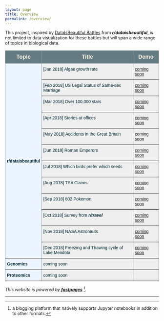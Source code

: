 ```yaml
---
layout: page
title: Overview
permalink: /overview/
---
```


This project, inspired by [DataIsBeautiful Battles](https://www.reddit.com/r/dataisbeautiful/comments/7kl3k1/announcing_dataisbeautiful_battles_create_compete/) from ***r/dataisbeautiful***, is not limited to data visualization for these battles but will span a wide range of topics in biological data.

<style type="text/css">
.tg  {border-collapse:collapse;border-color:#93a1a1;border-spacing:0;}
.tg td{background-color:#fdf6e3;border-color:#93a1a1;border-style:solid;border-width:1px;color:#002b36;
  font-family:Arial, sans-serif;font-size:14px;overflow:hidden;padding:10px 5px;word-break:normal;}
.tg th{background-color:#657b83;border-color:#93a1a1;border-style:solid;border-width:1px;color:#fdf6e3;
  font-family:Arial, sans-serif;font-size:14px;font-weight:normal;overflow:hidden;padding:10px 5px;word-break:normal;}
.tg .tg-vjpu{background-color:#ecf4ff;border-color:inherit;font-weight:bold;text-align:left;vertical-align:middle}
.tg .tg-32pj{border-color:inherit;font-size:large;font-weight:bold;text-align:center;vertical-align:middle}
.tg .tg-y698{background-color:#efefef;border-color:inherit;text-align:left;vertical-align:top}
.tg .tg-fgdu{background-color:#ecf4ff;border-color:inherit;font-weight:bold;text-align:left;vertical-align:top}
</style>
<table class="tg">
<thead>
  <tr>
    <th class="tg-32pj">Topic</th>
    <th class="tg-32pj">Title</th>
    <th class="tg-32pj">Demo</th>
  </tr>
</thead>
<tbody>
  <tr>
    <td class="tg-vjpu" rowspan="12">r/dataisbeautiful</td>
    <td class="tg-y698">[Jan 2018] Algae growth rate</td>
    <td class="tg-y698"><a href="https://www.reddit.com/r/dataisbeautiful/comments/7nm6ed/battle_dataviz_battle_for_the_month_of_january/" target="_blank" rel="noopener noreferrer">coming soon</a></td>
  </tr>
  <tr>
    <td class="tg-y698">[Feb 2018] US Legal Status of Same-sex Marriage</td>
    <td class="tg-y698"><a href="https://www.reddit.com/r/dataisbeautiful/comments/7vegvf/battle_dataviz_battle_for_the_month_of_february/" target="_blank" rel="noopener noreferrer">coming soon</a></td>
  </tr>
  <tr>
    <td class="tg-y698">[Mar 2018] Over 100,000 stars</td>
    <td class="tg-y698"><a href="https://www.reddit.com/r/dataisbeautiful/comments/825mg6/battle_dataviz_battle_for_the_month_of_march_2018/" target="_blank" rel="noopener noreferrer">coming soon</a></td>
  </tr>
  <tr>
    <td class="tg-y698">[Apr 2018] Stories at offices</td>
    <td class="tg-y698"><a href="https://www.reddit.com/r/dataisbeautiful/comments/88ymvb/battle_dataviz_battle_for_the_month_of_april_2018/" target="_blank" rel="noopener noreferrer">coming soon</a></td>
  </tr>
  <tr>
    <td class="tg-y698">[May 2018] Accidents in the Great Britain</td>
    <td class="tg-y698"><a href="https://www.reddit.com/r/dataisbeautiful/comments/8hmt9d/battle_dataviz_battle_for_the_month_of_may_2018/" target="_blank" rel="noopener noreferrer">coming soon</a></td>
  </tr>
  <tr>
    <td class="tg-y698">[Jun 2018] Roman Emperors</td>
    <td class="tg-y698"><a href="https://www.reddit.com/r/dataisbeautiful/comments/8ogk4k/battle_dataviz_battle_for_the_month_of_june_2018/" target="_blank" rel="noopener noreferrer">coming soon</a></td>
  </tr>
  <tr>
    <td class="tg-y698">[Jul 2018] Which birds prefer which seeds</td>
    <td class="tg-y698"><a href="https://www.reddit.com/r/dataisbeautiful/comments/8vhxhq/battle_dataviz_battle_for_the_month_of_july_2018/" target="_blank" rel="noopener noreferrer">coming soon</a></td>
  </tr>
  <tr>
    <td class="tg-y698">[Aug 2018] TSA Claims</td>
    <td class="tg-y698"><a href="https://www.reddit.com/r/dataisbeautiful/comments/950j3n/battle_dataviz_battle_for_the_month_of_august/" target="_blank" rel="noopener noreferrer">coming soon</a></td>
  </tr>
  <tr>
    <td class="tg-y698">[Sep 2018] 802 Pokemon</td>
    <td class="tg-y698"><a href="https://www.reddit.com/r/dataisbeautiful/comments/9cuzs3/battle_dataviz_battle_for_the_month_of_september/" target="_blank" rel="noopener noreferrer">coming soon</a></td>
  </tr>
  <tr>
    <td class="tg-y698">[Oct 2018] Survey from <span style="font-weight:bold;font-style:italic">r/travel</span></td>
    <td class="tg-y698"><a href="https://www.reddit.com/r/dataisbeautiful/comments/9kfrjr/battle_dataviz_battle_for_the_month_of_october/" target="_blank" rel="noopener noreferrer">coming soon</a></td>
  </tr>
  <tr>
    <td class="tg-y698">[Nov 2018] NASA Astronauts</td>
    <td class="tg-y698"><a href="https://www.reddit.com/r/dataisbeautiful/comments/9ud457/battle_dataviz_battle_for_the_month_of_november/" target="_blank" rel="noopener noreferrer">coming soon</a></td>
  </tr>
  <tr>
    <td class="tg-y698">[Dec 2018] Freezing and Thawing cycle of Lake Mendota</td>
    <td class="tg-y698"><a href="https://www.reddit.com/r/dataisbeautiful/comments/a2p5f0/battle_dataviz_battle_for_the_month_of_december/" target="_blank" rel="noopener noreferrer">coming soon</a></td>
  </tr>
  <tr>
    <td class="tg-fgdu">Genomics</td>
    <td class="tg-y698">coming soon</td>
    <td class="tg-y698"></td>
  </tr>
  <tr>
    <td class="tg-fgdu">Proteomics</td>
    <td class="tg-y698">coming soon</td>
    <td class="tg-y698"></td>
  </tr>
</tbody>
</table>

*This website is powered by **[fastpages](https://github.com/fastai/fastpages)** [^1].*


<hr>

[^1]:a blogging platform that natively supports Jupyter notebooks in addition to other formats.


